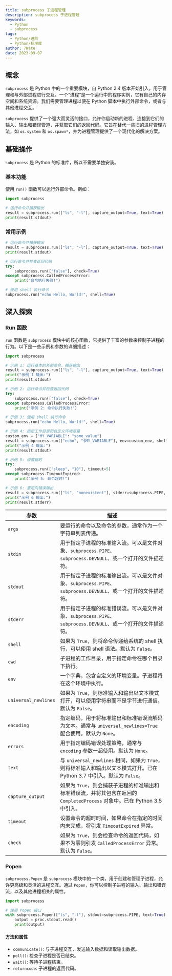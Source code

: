 ```yaml
---
title: subprocess 子进程管理
description: subprocess 子进程管理
keywords:
  - Python
  - subprocess
tags:
  - Python/进阶
  - Python/标准库
author: 7Wate
date: 2023-09-07
---
```


## 概念

`subprocess` 是 Python 中的一个重要模块，自 Python 2.4 版本开始引入，用于管理和与外部进程进行交互。一个“进程”是一个运行中的程序实例，它有自己的内存空间和系统资源。我们需要管理进程以便在 Python 脚本中执行外部命令，或者与其他进程交互。

`subprocess` 提供了一个强大而灵活的接口，允许你启动新的进程、连接到它们的输入、输出和错误管道，并获取它们的返回代码。它旨在替代一些旧的进程管理方法，如 `os.system` 和 `os.spawn*`，并为进程管理提供了一个现代化的解决方案。

## 基础操作

`subprocess` 是 Python 的标准库，所以不需要单独安装。

### 基本功能

使用 `run()` 函数可以运行外部命令。例如：

```python
import subprocess

# 运行命令并捕获输出
result = subprocess.run(["ls", "-l"], capture_output=True, text=True)
print(result.stdout)
```

### 常用示例

```python
# 运行命令并捕获输出
result = subprocess.run(["ls", "-l"], capture_output=True, text=True)
print(result.stdout)

# 运行命令并检查返回代码
try:
    subprocess.run(["false"], check=True)
except subprocess.CalledProcessError:
    print("命令执行失败!")

# 使用 shell 执行命令
subprocess.run("echo Hello, World!", shell=True)
```

## 深入探索

### Run 函数

`run` 函数是 `subprocess` 模块中的核心函数，它提供了丰富的参数来控制子进程的行为。以下是一些示例和参数的详细描述：

```python
import subprocess

# 示例 1: 运行基本的外部命令，捕获输出
result = subprocess.run(["ls", "-l"], capture_output=True, text=True)
print("示例 1 输出:")
print(result.stdout)

# 示例 2: 运行命令并检查返回代码
try:
    subprocess.run(["false"], check=True)
except subprocess.CalledProcessError:
    print("示例 2: 命令执行失败!")

# 示例 3: 使用 shell 执行命令
subprocess.run("echo Hello, World!", shell=True)

# 示例 4: 指定工作目录和自定义环境变量
custom_env = {"MY_VARIABLE": "some_value"}
result = subprocess.run(["echo", "$MY_VARIABLE"], env=custom_env, shell=True, text=True)
print("示例 4 输出:")
print(result.stdout)

# 示例 5: 设置超时
try:
    subprocess.run(["sleep", "10"], timeout=5)
except subprocess.TimeoutExpired:
    print("示例 5: 命令超时!")

# 示例 6: 重定向错误输出
result = subprocess.run(["ls", "nonexistent"], stderr=subprocess.PIPE, text=True)
print("示例 6 输出:")
print(result.stderr)

```

| 参数                 | 描述                                                         |
| -------------------- | ------------------------------------------------------------ |
| `args`               | 要运行的命令以及命令的参数，通常作为一个字符串列表传递。     |
| `stdin`              | 用于指定子进程的标准输入流。可以是文件对象、`subprocess.PIPE`、`subprocess.DEVNULL`、或一个打开的文件描述符。 |
| `stdout`             | 用于指定子进程的标准输出流。可以是文件对象、`subprocess.PIPE`、`subprocess.DEVNULL`、或一个打开的文件描述符。 |
| `stderr`             | 用于指定子进程的标准错误流。可以是文件对象、`subprocess.PIPE`、`subprocess.DEVNULL`、或一个打开的文件描述符。 |
| `shell`              | 如果为 `True`，则将命令传递给系统的 shell 执行，可以使用 shell 语法。默认为 `False`。 |
| `cwd`                | 子进程的工作目录，用于指定命令在哪个目录下执行。             |
| `env`                | 一个字典，包含自定义的环境变量。子进程将在这个环境中执行。   |
| `universal_newlines` | 如果为 `True`，则标准输入和输出以文本模式打开，可以使用字符串而不是字节进行通信。默认为 `False`。 |
| `encoding`           | 指定编码，用于将标准输出和标准错误流解码为文本。通常与 `universal_newlines=True` 配合使用。默认为 `None`。 |
| `errors`             | 用于指定编码错误处理策略，通常与 `encoding` 参数一起使用。默认为 `None`。 |
| `text`               | 与 `universal_newlines` 相同，如果为 `True`，则将标准输入和输出以文本模式打开。已在 Python 3.7 中引入。默认为 `False`。 |
| `capture_output`     | 如果为 `True`，则会捕获子进程的标准输出和标准错误流，并将其包含在返回的 `CompletedProcess` 对象中。已在 Python 3.5 中引入。 |
| `timeout`            | 设置命令的超时时间，如果命令在指定的时间内未完成，将引发 `TimeoutExpired` 异常。 |
| `check`              | 如果为 `True`，则会检查命令的返回代码，如果不为零则引发 `CalledProcessError` 异常。默认为 `False`。 |

### Popen

`subprocess.Popen` 是 `subprocess` 模块中的一个类，用于创建和管理子进程，允许更高级和灵活的进程交互。通过 `Popen`，你可以控制子进程的输入、输出和错误流，以及其他进程相关的属性。

```python
import subprocess

# 使用 Popen 接口
with subprocess.Popen(["ls", "-l"], stdout=subprocess.PIPE, text=True) as proc:
    output = proc.stdout.read()
    print(output)
```

#### 方法和属性

- `communicate()`: 与子进程交互，发送输入数据和读取输出数据。
- `poll()`: 检查子进程是否已结束。
- `wait()`: 等待子进程结束。
- `returncode`: 子进程的返回代码。
